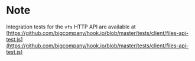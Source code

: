 # Note

Integration tests for the `vfs` HTTP API are available at [https://github.com/bigcompany/hook.io/blob/master/tests/client/files-api-test.js](https://github.com/bigcompany/hook.io/blob/master/tests/client/files-api-test.js)
